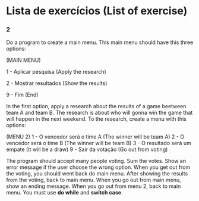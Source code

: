 
# Lista de exercícios (List of exercise)

### 2

Do a program to create a main menu. This main menu should have this three options:

(MAIN MENU)

1 - Aplicar pesquisa (Apply the research)

2 - Mostrar resultados (Show the results)

9 - Fim (End)

In the first option, apply a research about the results of a game beetween team A and team B. The research is about who will gonna win the game that will happen in the next weekend. To the research, create a menu with this options: 

(MENU 2)
1 - O vencedor será o time A (The winner will be team A)
2 - O vencedor será o time B (The winner will be team B)
3 - O resultado será um empate (It will be a draw)
9 - Sair da votação (Go out from voting)

The program should accept many people voting. 
Sum the votes.
Show an error message if the user choose the wrong option.
When you get out from the voting, you should went back do main menu. 
After showing the results from the voting, back to main menu.
When you go out from main menu, show an ending message. When you go out from menu 2, back to main menu. 
You must use **do while** and **switch case**. 
